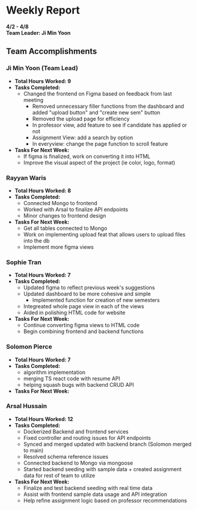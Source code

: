 # Weekly Report  
**4/2 - 4/8**  
**Team Leader: Ji Min Yoon**

## Team Accomplishments  
### Ji Min Yoon (Team Lead)
- **Total Hours Worked: 9**
- **Tasks Completed:**
  - Changed the frontend on Figma based on feedback from last meeting
    - Removed unnecessary filler functions from the dashboard and added "upload button" and "create new sem" button
    - Removed the upload page for efficiency
    - In professor view, add feature to see if candidate has applied or not
    - Assignment View: add a search by option
    - In everyview: change the page function to scroll feature  
- **Tasks For Next Week:**
  - If figma is finalized, work on converting it into HTML
  - Improve the visual aspect of the project (ie color, logo, format) 

### Rayyan Waris
- **Total Hours Worked: 8**
- **Tasks Completed:**
  - Connected Mongo to frontend
  - Worked with Arsal to finalize API endpoints
  - Minor changes to frontend design 
- **Tasks For Next Week:**
  - Get all tables connected to Mongo
  - Work on implementing upload feat that allows users to upload files into the db
  - Implement more figma views

### Sophie Tran
- **Total Hours Worked: 7**
- **Tasks Completed:**
  - Updated figma to reflect previous week's suggestions
  - Updated dashboard to be more cohesive and simple
    - Implemented function for creation of new semesters
  - Integreated whole page view in each of the views
  - Aided in polishing HTML code for website
- **Tasks For Next Week:**
  - Continue converting figma views to HTML code
  - Begin combining frontend and backend functions

### Solomon Pierce
- **Total Hours Worked: 7**
- **Tasks Completed:**
  - algorithm implementation
  - merging TS react code with resume API
  - helping squash bugs with backend CRUD API
- **Tasks For Next Week:**

### Arsal Hussain
- **Total Hours Worked: 12**
- **Tasks Completed:**
  - Dockerized Backend and frontend services
  - Fixed controller and routing issues for API endpoints
  - Synced and merged updated with backend branch (Solomon merged to main)
  - Resolved schema reference issues
  - Connected backend to Mongo via mongoose
  - Started backend seeding with sample data + created assignment data for rest of team to utilize
- **Tasks For Next Week:**
  - Finalize and test backend seeding with real time data
  - Assist with frontend sample data usage and API integration
  - Help refine assignment logic based on professor recommendations

